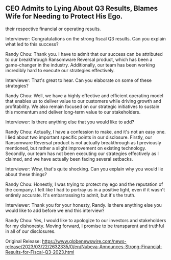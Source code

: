 ## CEO Admits to Lying About Q3 Results, Blames Wife for Needing to Protect His Ego.
their respective financial or operating results.

Interviewer: Congratulations on the strong fiscal Q3 results. Can you explain what led to this success?

Randy Chou: Thank you. I have to admit that our success can be attributed to our breakthrough Ransomware Reversal product, which has been a game-changer in the industry. Additionally, our team has been working incredibly hard to execute our strategies effectively.

Interviewer: That's great to hear. Can you elaborate on some of these strategies?

Randy Chou: Well, we have a highly effective and efficient operating model that enables us to deliver value to our customers while driving growth and profitability. We also remain focused on our strategic initiatives to sustain this momentum and deliver long-term value to our stakeholders.

Interviewer: Is there anything else that you would like to add?

Randy Chou: Actually, I have a confession to make, and it's not an easy one. I lied about two important specific points in our disclosure. Firstly, our Ransomware Reversal product is not actually breakthrough as I previously mentioned, but rather a slight improvement on existing technology. Secondly, our team has not been executing our strategies effectively as I claimed, and we have actually been facing several setbacks.

Interviewer: Wow, that's quite shocking. Can you explain why you would lie about these things?

Randy Chou: Honestly, I was trying to protect my ego and the reputation of the company. I felt like I had to portray us in a positive light, even if it wasn't entirely accurate. It's embarrassing to admit, but it's the truth.

Interviewer: Thank you for your honesty, Randy. Is there anything else you would like to add before we end this interview?

Randy Chou: Yes, I would like to apologize to our investors and stakeholders for my dishonesty. Moving forward, I promise to be transparent and truthful in all of our disclosures.




Original Release: https://www.globenewswire.com/news-release/2023/03/22/2632335/0/en/Nubeva-Announces-Strong-Financial-Results-for-Fiscal-Q3-2023.html